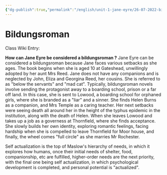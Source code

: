 ```yaml
---
{"dg-publish":true,"permalink":"/english/unit-1-jane-eyre/26-07-2022-bildungsroman/","dgHomeLink":true,"dgPassFrontmatter":false}
---
```


# Bildungsroman
Class Wiki Entry:

**How can Jane Eyre be considered a bildungsroman ?**
Jane Eyre can be considered a bildungsroman because Jane faces various setbacks as she ages. The book begins when she is aged 10 at Gateshead, unwillingly adopted by her aunt Mrs Reed. Jane does not have any companions and is neglected by John, Eliza and Georgina Reed, her cousins. She is referred to as "below the servants" and "mad cat". Typically, bildungsroman novels involve sending the protagonist away to a boarding school, prison or a far off land. In this case, she is sent to Lowood, a boarding school for orphaned girls, where she is branded as a "liar" and a sinner. She finds Helen Burns as a companion, and Mrs Temple as a caring teacher. Her next setbacks were seeing death all around her in the height of the typhus epidemic in the institution, along with the death of Helen. When she leaves Lowood and takes up a job as a governess at Thornfield, where she finds acceptance. She slowly builds her own identity, exploring romantic feelings, facing hardship when she is compelled to leave Thornfield for Moor house, and finally, the wheel comes "full circle" as she marries Mr Rochester. 


Self actualization is the top of Maslow's hierarchy of needs, in which it explores how humans, once their initial needs of shelter, food, companionship, etc are fulfilled, higher-order needs are the next priority, with the final one being self actualization, in which psychological development is completed, and personal potential is "actualized".